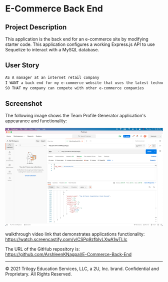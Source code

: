 # E-Commerce Back End

## Project Description

This application is the back end for an e-commerce site by modifying starter code. This application configures a working Express.js API to use Sequelize to interact with a MySQL database.

## User Story

```md
AS A manager at an internet retail company
I WANT a back end for my e-commerce website that uses the latest technologies
SO THAT my company can compete with other e-commerce companies
```

## Screenshot

The following image shows the Team Profile Generator application's appearance and functionality:

![The screenshot includes an image of the Team Profile Generator.](./screenshot.png)

walkthrough video link that demonstrates applications functionality: 
<https://watch.screencastify.com/v/CSPq9zfblvLXwA1wTLlc>


The URL of the GitHub repository is: 
<https://github.com/ArshleenKNagpal/E-Commerce-Back-End>

---
© 2021 Trilogy Education Services, LLC, a 2U, Inc. brand. Confidential and Proprietary. All Rights Reserved.